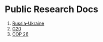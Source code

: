 # Public Research Docs
1. [Russia-Ukraine](Essay%20Topics/Russia-Ukraine.md)
2. [G20](Essay%20Topics/G20.md)
3. [COP 26](Essay%20Topics/COP%2026.md)